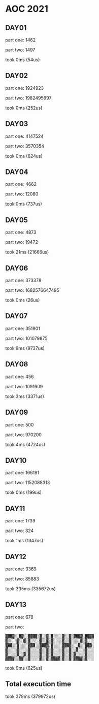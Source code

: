 # AOC 2021

## DAY01

part one:
1462

part two:
1497


took 0ms (54us)  

## DAY02

part one:
1924923

part two:
1982495697


took 0ms (252us)  

## DAY03

part one:
4147524

part two:
3570354


took 0ms (624us)  

## DAY04

part one:
4662

part two:
12080


took 0ms (737us)  

## DAY05

part one:
4873

part two:
19472


took 21ms (21666us)  

## DAY06

part one:
373378

part two:
1682576647495


took 0ms (26us)  

## DAY07

part one:
351901

part two:
101079875


took 9ms (9737us)  

## DAY08

part one:
456

part two:
1091609


took 3ms (3371us)  

## DAY09

part one:
500

part two:
970200


took 4ms (4724us)  

## DAY10

part one:
166191

part two:
1152088313


took 0ms (199us)  

## DAY11

part one:
1739

part two:
324


took 1ms (1347us)  

## DAY12

part one:
3369

part two:
85883


took 335ms (335672us)  

## DAY13

part one:
678

part two:
```
▓▓▓▓░░▓▓░░▓▓▓▓░▓░░▓░▓░░░░▓░░▓░▓▓▓▓░▓▓▓▓
▓░░░░▓░░▓░▓░░░░▓░░▓░▓░░░░▓░░▓░░░░▓░▓░░░
▓▓▓░░▓░░░░▓▓▓░░▓▓▓▓░▓░░░░▓▓▓▓░░░▓░░▓▓▓░
▓░░░░▓░░░░▓░░░░▓░░▓░▓░░░░▓░░▓░░▓░░░▓░░░
▓░░░░▓░░▓░▓░░░░▓░░▓░▓░░░░▓░░▓░▓░░░░▓░░░
▓▓▓▓░░▓▓░░▓░░░░▓░░▓░▓▓▓▓░▓░░▓░▓▓▓▓░▓░░░
```


took 0ms (625us)  

## Total execution time

took 379ms (379972us)  

